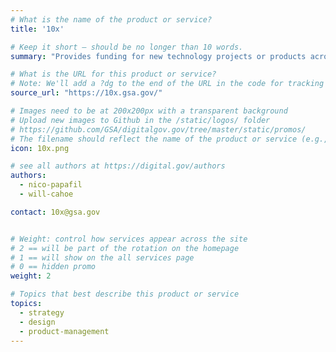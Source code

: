 ```yaml
---
# What is the name of the product or service?
title: '10x'

# Keep it short — should be no longer than 10 words.
summary: "Provides funding for new technology projects or products across government, from the TTS office of investments."

# What is the URL for this product or service?
# Note: We'll add a ?dg to the end of the URL in the code for tracking purposes
source_url: "https://10x.gsa.gov/"

# Images need to be at 200x200px with a transparent background
# Upload new images to Github in the /static/logos/ folder
# https://github.com/GSA/digitalgov.gov/tree/master/static/promos/
# The filename should reflect the name of the product or service (e.g., challenge-gov.png)
icon: 10x.png

# see all authors at https://digital.gov/authors
authors:
  - nico-papafil
  - will-cahoe

contact: 10x@gsa.gov


# Weight: control how services appear across the site
# 2 == will be part of the rotation on the homepage
# 1 == will show on the all services page
# 0 == hidden promo
weight: 2

# Topics that best describe this product or service
topics:
  - strategy
  - design
  - product-management
---
```

